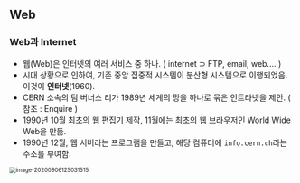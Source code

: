 ## Web

### Web과 Internet

* 웹(Web)은 인터넷의 여러 서비스 중 하나. ( internet ⊃ FTP, email, web.... ) 
* 시대 상황으로 인하여, 기존 중앙 집중적 시스템이 분산형 시스템으로 이행되었음. 이것이 **인터넷**(1960).
* CERN 소속의 팀 버너스 리가 1989년 세계의 망을 하나로 묶은 인트라넷을 제안.  ( 참조 : Enquire )
* 1990년 10월 최초의 웹 편집기 제작, 11월에는 최초의 웹 브라우저인 World Wide Web을 만듦.
* 1990년 12월, 웹 서버라는 프로그램을 만들고, 해당 컴퓨터에 `info.cern.ch`라는 주소를 부여함.

<img src="C:\Users\Roman\AppData\Roaming\Typora\typora-user-images\image-20200906125031515.png" alt="image-20200906125031515" style="zoom:70%;" />



